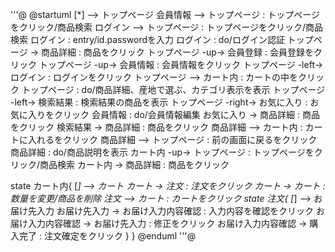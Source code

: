 '''@
@startuml
[*] --> トップページ
会員情報 --> トップページ : トップページをクリック/商品検索
ログイン --> トップページ : トップページをクリック/商品検索
ログイン : entry/id.passwordを入力
ログイン : do/ログイン認証
トップページ -> 商品詳細 : 商品をクリック
トップページ -up-> 会員登録 : 会員登録をクリック
トップページ -up-> 会員情報 : 会員情報をクリック
トップページ -left-> ログイン : ログインをクリック
トップページ --> カート内 : カートの中をクリック
トップページ : do/商品詳細、産地で選ぶ、カテゴリ表示を表示
トップページ -left-> 検索結果 : 検索結果の商品を表示
トップページ -right-> お気に入り : お気に入りをクリック
会員情報 : do/会員情報編集
お気に入り -> 商品詳細 : 商品をクリック
検索結果 -> 商品詳細 : 商品をクリック
商品詳細 --> カート内 : カートに入れるをクリック
商品詳細 --> トップページ : 前の画面に戻るをクリック
商品詳細 : do/商品説明を表示
カート内 -up-> トップページ : トップページをクリック/商品検索
カート内 -> 商品詳細 : 商品をクリック

state カート内{
[*] --> カート
カート -> 注文 : 注文をクリック
カート -> カート : 数量を変更/商品を削除
注文 --> カート : カートをクリック
state 注文{
[*] --> お届け先入力
お届け先入力 -> お届け入力内容確認 : 入力内容を確認をクリック
お届け入力内容確認 -> お届け先入力 : 修正をクリック
お届け入力内容確認 -> 購入完了 : 注文確定をクリック
}
}
@enduml
'''@
